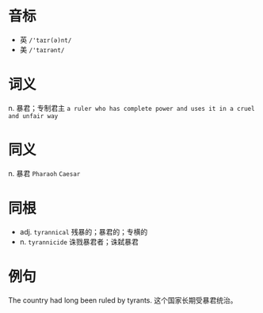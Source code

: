 # 音标

- 英 `/'taɪr(ə)nt/`
- 美 `/'taɪrənt/`

# 词义

n. 暴君；专制君主
`a ruler who has complete power and uses it in a cruel and unfair way`

# 同义

n. 暴君
`Pharaoh` `Caesar`

# 同根

- adj. `tyrannical` 残暴的；暴君的；专横的
- n. `tyrannicide` 诛戮暴君者；诛弑暴君

# 例句

The country had long been ruled by tyrants.
这个国家长期受暴君统治。


